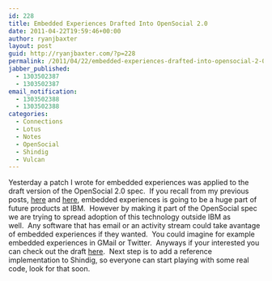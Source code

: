 ```yaml
---
id: 228
title: Embedded Experiences Drafted Into OpenSocial 2.0
date: 2011-04-22T19:59:46+00:00
author: ryanjbaxter
layout: post
guid: http://ryanjbaxter.com/?p=228
permalink: /2011/04/22/embedded-experiences-drafted-into-opensocial-2-0/
jabber_published:
  - 1303502387
  - 1303502387
email_notification:
  - 1303502388
  - 1303502388
categories:
  - Connections
  - Lotus
  - Notes
  - OpenSocial
  - Shindig
  - Vulcan
---
```

Yesterday a patch I wrote for embedded experiences was applied to the draft version of the OpenSocial 2.0 spec.  If you recall from my previous posts, [here](http://ryanjbaxter.com/2011/04/13/ibms-proposals-for-opensocial-2-0/ "IBM’s Proposals For OpenSocial 2.0") and [here](http://ryanjbaxter.com/2011/02/04/open-standards-ibm-social-business-toolkit-and-embedded-experiences/ "Open Standards, IBM Social Business Toolkit, and Embedded Experiences"), embedded experiences is going to be a huge part of future products at IBM.  However by making it part of the OpenSocial spec we are trying to spread adoption of this technology outside IBM as well.  Any software that has email or an activity stream could take avantage of embedded experiences if they wanted.  You could imagine for example embedded experiences in GMail or Twitter.  Anyways if your interested you can check out the draft <a href="http://opensocial-resources.googlecode.com/svn/spec/2.0/Core-Gadget.xml#Embedded-Experiences" target="_blank">here</a>.  Next step is to add a reference implementation to Shindig, so everyone can start playing with some real code, look for that soon.